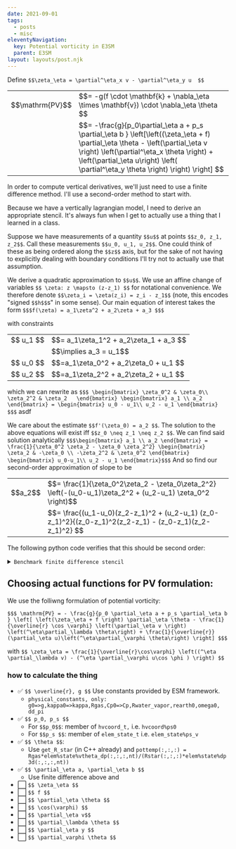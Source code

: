 ```yaml
---
date: 2021-09-01
tags:
  - posts
  - misc
eleventyNavigation:
  key: Potential vorticity in E3SM
  parent: E3SM
layout: layouts/post.njk
---
```


Define `$$\zeta_\eta = \partial^\eta_x v - \partial^\eta_y u  $$`

<table class="eqn">
  <tr>
  <td>$$\mathrm{PV}$$</td> <td> $$= -g(f \cdot \mathbf{k} + \nabla_\eta \times \mathbf{v}) \cdot \nabla_\eta \theta $$</td>
  </tr>
  <tr>
    <td></td> <td>$$= -\frac{g}{p_0\partial_\eta a + p_s \partial_\eta b } \left[\left((\zeta_\eta + f) \partial_\eta \theta - \left(\partial_\eta v \right) \left(\partial^\eta_x \theta \right) + \left(\partial_\eta u\right) \left( \partial^\eta_y \theta \right) \right) \right]  $$</td>
  </tr>
</table>


In order to compute vertical derivatives, we'll just need to use a finite difference method. 
I'll use a second-order method to start with.

Because we have a vertically lagrangian model, I need to derive an appropriate stencil.
It's always fun when I get to actually use a thing that I learned in a class.

Suppose we have measurements of a quantity `$$u$$` at points `$$z_0, z_1, z_2$$`.
Call these measurements `$$u_0, u_1, u_2$$`.
One could think of these as being ordered along the `$$z$$` axis, but for the sake
of not having to explicitly dealing with boundary conditions I'll try not to actually
use that assumption.

We derive a quadratic approximation to `$$u$$`. 
We use an affine change of variables `$$ \zeta: z \mapsto (z-z_1) $$` 
for notational convenience. We therefore denote `$$\zeta_i = \zeta(z_i) = z_i - z_1$$`
(note, this encodes "signed `$$h$$`s" in some sense).
Our main equation of interest takes
the form 
`$$$f(\zeta) = a_1\zeta^2 + a_2\zeta + a_3 $$$`

with constraints 
<table class="eqn">
  <tr>
    <td>$$ u_1 $$</td><td>$$= a_1\zeta_1^2 + a_2\zeta_1 + a_3 $$ </td>
  </tr>
  <tr>
    <td></td><td>$$\implies a_3 = u_1$$</td>
  </tr>
  <tr>
    <td>$$ u_0 $$</td><td>$$=a_1\zeta_0^2 + a_2\zeta_0 + u_1  $$</td>
  </tr>
  <tr>
    <td>$$ u_2 $$</td><td>$$=a_1\zeta_2^2 + a_2\zeta_2 + u_1 $$</td>
  </tr>
</table>


which we can rewrite as
`$$$
\begin{bmatrix}
\zeta_0^2 & \zeta_0\\
\zeta_2^2 & \zeta_2  
\end{bmatrix}
\begin{bmatrix}
a_1 \\
a_2
\end{bmatrix} =
\begin{bmatrix}
u_0 - u_1\\
u_2 - u_1
\end{bmatrix}
$$$`
asdf

We care about the estimate `$$f'(\zeta_0) = a_2 $$`. 
The solution to the above equations will exist iff `$$z_0 \neq z_1 \neq z_2 $$`. 
We can find said solution analytically
`$$$\begin{bmatrix}
a_1 \\
a_2
\end{bmatrix} =
\frac{1}{\zeta_0^2 \zeta_2 - \zeta_0 \zeta_2^2}
\begin{bmatrix}
  \zeta_2 & -\zeta_0 \\
   -\zeta_2^2 & \zeta_0^2
\end{bmatrix}
\begin{bmatrix}
u_0-u_1\\
u_2 - u_1
\end{bmatrix}$$$`
And so find our second-order approximation of slope to be

<table class="eqn">
  <tr>
    <td>$$a_2$$</td><td>$$= \frac{1}{\zeta_0^2\zeta_2 - \zeta_0\zeta_2^2} \left(-(u_0-u_1)\zeta_2^2 + (u_2-u_1) \zeta_0^2 \right)$$</td>
  </tr>
  <tr>
    <td></td><td>$$= \frac{(u_1-u_0)(z_2-z_1)^2 + (u_2-u_1) (z_0-z_1)^2}{(z_0-z_1)^2(z_2-z_1) - (z_0-z_1)(z_2-z_1)^2} $$</td>
  </tr>
</table>

The following python code verifies that this should be second order:

<details>
<summary><code>Benchmark finite difference stencil</code></summary>
  
<pre>
<!-- HTML generated using hilite.me --><div style="background: #272822; overflow:auto;width:auto;border:solid gray;border-width:.1em .1em .1em .8em;padding:.2em .6em;"><pre style="margin: 0; line-height: 125%"><span style="color: #f92672">import</span> <span style="color: #f8f8f2">numpy</span> <span style="color: #66d9ef">as</span> <span style="color: #f8f8f2">np</span>
<span style="color: #f92672">import</span> <span style="color: #f8f8f2">matplotlib.pyplot</span> <span style="color: #66d9ef">as</span> <span style="color: #f8f8f2">plt</span>

<span style="color: #66d9ef">def</span> <span style="color: #a6e22e">fin_dif_2ord</span><span style="color: #f8f8f2">(u,</span> <span style="color: #f8f8f2">z):</span>
    <span style="color: #66d9ef">assert</span><span style="color: #f8f8f2">(u</span><span style="color: #f92672">.</span><span style="color: #f8f8f2">shape</span> <span style="color: #f92672">==</span> <span style="color: #f8f8f2">z</span><span style="color: #f92672">.</span><span style="color: #f8f8f2">shape)</span>
    <span style="color: #f8f8f2">z_0</span> <span style="color: #f92672">=</span> <span style="color: #f8f8f2">np</span><span style="color: #f92672">.</span><span style="color: #f8f8f2">zeros_like(z)</span>
    <span style="color: #f8f8f2">z_1</span> <span style="color: #f92672">=</span> <span style="color: #f8f8f2">np</span><span style="color: #f92672">.</span><span style="color: #f8f8f2">zeros_like(z)</span>
    <span style="color: #f8f8f2">z_2</span> <span style="color: #f92672">=</span> <span style="color: #f8f8f2">np</span><span style="color: #f92672">.</span><span style="color: #f8f8f2">zeros_like(z)</span>
    <span style="color: #f8f8f2">z_0[:,</span> <span style="color: #ae81ff">1</span><span style="color: #f8f8f2">:]</span> <span style="color: #f92672">=</span> <span style="color: #f8f8f2">z[:,</span> <span style="color: #f8f8f2">:</span><span style="color: #f92672">-</span><span style="color: #ae81ff">1</span><span style="color: #f8f8f2">]</span>
    <span style="color: #f8f8f2">z_1</span> <span style="color: #f92672">=</span> <span style="color: #f8f8f2">z</span>
    <span style="color: #f8f8f2">z_2[:,</span> <span style="color: #f8f8f2">:</span><span style="color: #f92672">-</span><span style="color: #ae81ff">1</span><span style="color: #f8f8f2">]</span> <span style="color: #f92672">=</span> <span style="color: #f8f8f2">z[:,</span> <span style="color: #ae81ff">1</span><span style="color: #f8f8f2">:]</span>
    <span style="color: #f8f8f2">z_0[:,</span> <span style="color: #ae81ff">0</span><span style="color: #f8f8f2">]</span> <span style="color: #f92672">=</span> <span style="color: #f8f8f2">z[:,</span> <span style="color: #ae81ff">2</span><span style="color: #f8f8f2">]</span>
    <span style="color: #f8f8f2">z_2[:,</span> <span style="color: #f92672">-</span><span style="color: #ae81ff">1</span><span style="color: #f8f8f2">]</span> <span style="color: #f92672">=</span> <span style="color: #f8f8f2">z[:,</span> <span style="color: #f92672">-</span><span style="color: #ae81ff">3</span><span style="color: #f8f8f2">]</span>

    <span style="color: #f8f8f2">u_0</span> <span style="color: #f92672">=</span> <span style="color: #f8f8f2">np</span><span style="color: #f92672">.</span><span style="color: #f8f8f2">zeros_like(u)</span>
    <span style="color: #f8f8f2">u_1</span> <span style="color: #f92672">=</span> <span style="color: #f8f8f2">np</span><span style="color: #f92672">.</span><span style="color: #f8f8f2">zeros_like(u)</span>
    <span style="color: #f8f8f2">u_2</span> <span style="color: #f92672">=</span> <span style="color: #f8f8f2">np</span><span style="color: #f92672">.</span><span style="color: #f8f8f2">zeros_like(u)</span>
    <span style="color: #f8f8f2">u_0[:,</span> <span style="color: #ae81ff">1</span><span style="color: #f8f8f2">:]</span> <span style="color: #f92672">=</span> <span style="color: #f8f8f2">u[:,</span> <span style="color: #f8f8f2">:</span><span style="color: #f92672">-</span><span style="color: #ae81ff">1</span><span style="color: #f8f8f2">]</span>
    <span style="color: #f8f8f2">u_1</span> <span style="color: #f92672">=</span> <span style="color: #f8f8f2">u</span>
    <span style="color: #f8f8f2">u_2[:,</span> <span style="color: #f8f8f2">:</span><span style="color: #f92672">-</span><span style="color: #ae81ff">1</span><span style="color: #f8f8f2">]</span> <span style="color: #f92672">=</span> <span style="color: #f8f8f2">u[:,</span> <span style="color: #ae81ff">1</span><span style="color: #f8f8f2">:]</span>
    <span style="color: #f8f8f2">u_0[:,</span> <span style="color: #ae81ff">0</span><span style="color: #f8f8f2">]</span> <span style="color: #f92672">=</span> <span style="color: #f8f8f2">u[:,</span> <span style="color: #ae81ff">2</span><span style="color: #f8f8f2">]</span>
    <span style="color: #f8f8f2">u_2[:,</span> <span style="color: #f92672">-</span><span style="color: #ae81ff">1</span><span style="color: #f8f8f2">]</span> <span style="color: #f92672">=</span> <span style="color: #f8f8f2">u[:,</span> <span style="color: #f92672">-</span><span style="color: #ae81ff">3</span><span style="color: #f8f8f2">]</span>
	
    <span style="color: #f8f8f2">numerator</span> <span style="color: #f92672">=</span> <span style="color: #f8f8f2">(u_1</span><span style="color: #f92672">-</span><span style="color: #f8f8f2">u_0)</span><span style="color: #f92672">*</span><span style="color: #f8f8f2">(z_2</span><span style="color: #f92672">-</span><span style="color: #f8f8f2">z_1)</span><span style="color: #f92672">**</span><span style="color: #ae81ff">2</span> <span style="color: #f92672">+</span> <span style="color: #f8f8f2">(u_2</span><span style="color: #f92672">-</span><span style="color: #f8f8f2">u_1)</span><span style="color: #f92672">*</span><span style="color: #f8f8f2">(z_0</span><span style="color: #f92672">-</span><span style="color: #f8f8f2">z_1)</span><span style="color: #f92672">**</span><span style="color: #ae81ff">2</span>
    <span style="color: #f8f8f2">denominator</span> <span style="color: #f92672">=</span> <span style="color: #f8f8f2">(z_0</span><span style="color: #f92672">-</span><span style="color: #f8f8f2">z_1)</span><span style="color: #f92672">**</span><span style="color: #ae81ff">2</span> <span style="color: #f92672">*</span> <span style="color: #f8f8f2">(z_2</span><span style="color: #f92672">-</span><span style="color: #f8f8f2">z_1)</span> <span style="color: #f92672">-</span> <span style="color: #f8f8f2">(z_0</span><span style="color: #f92672">-</span><span style="color: #f8f8f2">z_1)</span><span style="color: #f92672">*</span><span style="color: #f8f8f2">(z_2</span><span style="color: #f92672">-</span><span style="color: #f8f8f2">z_1)</span><span style="color: #f92672">**</span><span style="color: #ae81ff">2</span>
    <span style="color: #66d9ef">return</span><span style="color: #f8f8f2">(numerator</span><span style="color: #f92672">/</span><span style="color: #f8f8f2">denominator)</span>

<span style="color: #66d9ef">def</span> <span style="color: #a6e22e">fin_dif_1ord</span><span style="color: #f8f8f2">(u,</span> <span style="color: #f8f8f2">z):</span>
    <span style="color: #66d9ef">assert</span><span style="color: #f8f8f2">(u</span><span style="color: #f92672">.</span><span style="color: #f8f8f2">shape</span> <span style="color: #f92672">==</span> <span style="color: #f8f8f2">z</span><span style="color: #f92672">.</span><span style="color: #f8f8f2">shape)</span>
    <span style="color: #f8f8f2">z_0</span> <span style="color: #f92672">=</span> <span style="color: #f8f8f2">np</span><span style="color: #f92672">.</span><span style="color: #f8f8f2">zeros_like(z)</span>
    <span style="color: #f8f8f2">z_1</span> <span style="color: #f92672">=</span> <span style="color: #f8f8f2">np</span><span style="color: #f92672">.</span><span style="color: #f8f8f2">zeros_like(z)</span>
    <span style="color: #f8f8f2">z_0[:,</span> <span style="color: #ae81ff">1</span><span style="color: #f8f8f2">:]</span> <span style="color: #f92672">=</span> <span style="color: #f8f8f2">z[:,</span> <span style="color: #f8f8f2">:</span><span style="color: #f92672">-</span><span style="color: #ae81ff">1</span><span style="color: #f8f8f2">]</span>
    <span style="color: #f8f8f2">z_1</span> <span style="color: #f92672">=</span> <span style="color: #f8f8f2">z</span>
    <span style="color: #f8f8f2">z_0[:,</span> <span style="color: #ae81ff">0</span><span style="color: #f8f8f2">]</span> <span style="color: #f92672">=</span> <span style="color: #f8f8f2">z[:,</span> <span style="color: #ae81ff">1</span><span style="color: #f8f8f2">]</span>

    <span style="color: #f8f8f2">u_0</span> <span style="color: #f92672">=</span> <span style="color: #f8f8f2">np</span><span style="color: #f92672">.</span><span style="color: #f8f8f2">zeros_like(u)</span>
    <span style="color: #f8f8f2">u_1</span> <span style="color: #f92672">=</span> <span style="color: #f8f8f2">np</span><span style="color: #f92672">.</span><span style="color: #f8f8f2">zeros_like(u)</span>
    <span style="color: #f8f8f2">u_0[:,</span> <span style="color: #ae81ff">1</span><span style="color: #f8f8f2">:]</span> <span style="color: #f92672">=</span> <span style="color: #f8f8f2">u[:,</span> <span style="color: #f8f8f2">:</span><span style="color: #f92672">-</span><span style="color: #ae81ff">1</span><span style="color: #f8f8f2">]</span>
    <span style="color: #f8f8f2">u_1</span> <span style="color: #f92672">=</span> <span style="color: #f8f8f2">u</span>
    <span style="color: #f8f8f2">u_0[:,</span> <span style="color: #ae81ff">0</span><span style="color: #f8f8f2">]</span> <span style="color: #f92672">=</span> <span style="color: #f8f8f2">u[:,</span> <span style="color: #ae81ff">1</span><span style="color: #f8f8f2">]</span>
	
    <span style="color: #f8f8f2">numerator</span> <span style="color: #f92672">=</span> <span style="color: #f8f8f2">u_1</span> <span style="color: #f92672">-</span> <span style="color: #f8f8f2">u_0</span>
    <span style="color: #f8f8f2">denominator</span> <span style="color: #f92672">=</span> <span style="color: #f8f8f2">z_1</span><span style="color: #f92672">-</span><span style="color: #f8f8f2">z_0</span>
    <span style="color: #66d9ef">return</span><span style="color: #f8f8f2">(numerator</span><span style="color: #f92672">/</span><span style="color: #f8f8f2">denominator)</span>



<span style="color: #f8f8f2">n_h</span> <span style="color: #f92672">=</span> <span style="color: #ae81ff">32</span>
<span style="color: #f8f8f2">n_z</span> <span style="color: #f92672">=</span> <span style="color: #ae81ff">100</span>
<span style="color: #f8f8f2">h_base</span> <span style="color: #f92672">=</span> <span style="color: #ae81ff">0.01</span>
<span style="color: #f8f8f2">u_arr</span> <span style="color: #f92672">=</span> <span style="color: #f8f8f2">np</span><span style="color: #f92672">.</span><span style="color: #f8f8f2">zeros((n_h,</span> <span style="color: #f8f8f2">n_z))</span>
<span style="color: #f8f8f2">z_arr</span> <span style="color: #f92672">=</span> <span style="color: #f8f8f2">np</span><span style="color: #f92672">.</span><span style="color: #f8f8f2">zeros((n_h,</span> <span style="color: #f8f8f2">n_z))</span>
<span style="color: #f8f8f2">hs</span> <span style="color: #f92672">=</span> <span style="color: #f8f8f2">np</span><span style="color: #f92672">.</span><span style="color: #f8f8f2">linspace(</span><span style="color: #ae81ff">0</span><span style="color: #f8f8f2">,</span> <span style="color: #ae81ff">8</span><span style="color: #f8f8f2">,</span> <span style="color: #f8f8f2">n_h)</span>
<span style="color: #f8f8f2">hrange</span> <span style="color: #f92672">=</span> <span style="color: #f8f8f2">np</span><span style="color: #f92672">.</span><span style="color: #f8f8f2">arange(</span><span style="color: #ae81ff">0</span><span style="color: #f8f8f2">,</span> <span style="color: #f8f8f2">n_z,</span> <span style="color: #ae81ff">1</span><span style="color: #f8f8f2">)</span>
<span style="color: #f8f8f2">hstep</span> <span style="color: #f92672">=</span> <span style="color: #f8f8f2">(hrange</span> <span style="color: #f8f8f2">)</span>
<span style="color: #f8f8f2">print(hstep)</span>

<span style="color: #66d9ef">for</span> <span style="color: #f8f8f2">hind,</span> <span style="color: #f8f8f2">h</span> <span style="color: #f92672">in</span> <span style="color: #f8f8f2">enumerate(hs):</span>
	<span style="color: #f8f8f2">z_arr[hind,</span> <span style="color: #f8f8f2">:]</span> <span style="color: #f92672">=</span> <span style="color: #f8f8f2">h_base</span> <span style="color: #f92672">*</span> <span style="color: #ae81ff">2</span><span style="color: #f92672">**</span><span style="color: #f8f8f2">(</span><span style="color: #f92672">-</span><span style="color: #f8f8f2">h)</span> <span style="color: #f92672">*</span> <span style="color: #f8f8f2">hstep</span>
	<span style="color: #f8f8f2">u_arr[hind,</span> <span style="color: #f8f8f2">:]</span> <span style="color: #f92672">=</span> <span style="color: #f8f8f2">np</span><span style="color: #f92672">.</span><span style="color: #f8f8f2">sin(z_arr[hind,</span> <span style="color: #f8f8f2">:])</span>

<span style="color: #f8f8f2">du_dz_analytic</span> <span style="color: #f92672">=</span> <span style="color: #f8f8f2">np</span><span style="color: #f92672">.</span><span style="color: #f8f8f2">cos(</span> <span style="color: #f8f8f2">u_arr)</span>
<span style="color: #f8f8f2">du_dz_numeric_1</span> <span style="color: #f92672">=</span> <span style="color: #f8f8f2">fin_dif_1ord(u_arr,</span> <span style="color: #f8f8f2">z_arr)</span>
<span style="color: #f8f8f2">du_dz_numeric_2</span> <span style="color: #f92672">=</span> <span style="color: #f8f8f2">fin_dif_2ord(u_arr,</span> <span style="color: #f8f8f2">z_arr)</span>
<span style="color: #f8f8f2">residual_1</span> <span style="color: #f92672">=</span> <span style="color: #f8f8f2">np</span><span style="color: #f92672">.</span><span style="color: #f8f8f2">abs(du_dz_analytic</span> <span style="color: #f92672">-</span> <span style="color: #f8f8f2">du_dz_numeric_1)</span>
<span style="color: #f8f8f2">residual_2</span> <span style="color: #f92672">=</span> <span style="color: #f8f8f2">np</span><span style="color: #f92672">.</span><span style="color: #f8f8f2">abs(du_dz_analytic</span> <span style="color: #f92672">-</span> <span style="color: #f8f8f2">du_dz_numeric_2)</span>
<span style="color: #f8f8f2">max_res_1</span> <span style="color: #f92672">=</span> <span style="color: #f8f8f2">residual_1</span><span style="color: #f92672">.</span><span style="color: #f8f8f2">max(axis</span><span style="color: #f92672">=</span><span style="color: #ae81ff">1</span><span style="color: #f8f8f2">)</span>
<span style="color: #f8f8f2">max_res_2</span> <span style="color: #f92672">=</span> <span style="color: #f8f8f2">residual_2</span><span style="color: #f92672">.</span><span style="color: #f8f8f2">max(axis</span><span style="color: #f92672">=</span><span style="color: #ae81ff">1</span><span style="color: #f8f8f2">)</span>

<span style="color: #f8f8f2">lplot_1</span> <span style="color: #f92672">=</span> <span style="color: #f8f8f2">np</span><span style="color: #f92672">.</span><span style="color: #f8f8f2">log(max_res_1)</span><span style="color: #f92672">/</span><span style="color: #f8f8f2">np</span><span style="color: #f92672">.</span><span style="color: #f8f8f2">log(</span><span style="color: #ae81ff">2</span><span style="color: #f8f8f2">)</span>
<span style="color: #f8f8f2">lplot_2</span> <span style="color: #f92672">=</span> <span style="color: #f8f8f2">np</span><span style="color: #f92672">.</span><span style="color: #f8f8f2">log(max_res_2)</span><span style="color: #f92672">/</span><span style="color: #f8f8f2">np</span><span style="color: #f92672">.</span><span style="color: #f8f8f2">log(</span><span style="color: #ae81ff">2</span><span style="color: #f8f8f2">)</span> 


<span style="color: #f8f8f2">plt</span><span style="color: #f92672">.</span><span style="color: #f8f8f2">figure()</span>
<span style="color: #f8f8f2">plt</span><span style="color: #f92672">.</span><span style="color: #f8f8f2">plot(hs,</span> <span style="color: #f8f8f2">lplot_1,</span> <span style="color: #f8f8f2">label</span><span style="color: #f92672">=</span><span style="color: #e6db74">&quot;first ord&quot;</span><span style="color: #f8f8f2">)</span>
<span style="color: #f8f8f2">plt</span><span style="color: #f92672">.</span><span style="color: #f8f8f2">plot(hs,</span> <span style="color: #f8f8f2">lplot_2,</span> <span style="color: #f8f8f2">label</span><span style="color: #f92672">=</span><span style="color: #e6db74">&quot;second ord&quot;</span><span style="color: #f8f8f2">)</span>
<span style="color: #f8f8f2">plt</span><span style="color: #f92672">.</span><span style="color: #f8f8f2">legend()</span>
<span style="color: #f8f8f2">plt</span><span style="color: #f92672">.</span><span style="color: #f8f8f2">show()</span>
</pre></div>


</pre>
</details>


## Choosing actual functions for PV formulation:

We use the folliwng formulation of potential vorticity:

`$$$ \mathrm{PV} = - \frac{g}{p_0 \partial_\eta a + p_s \partial_\eta b } \left[ \left(\zeta_\eta + f \right) \partial_\eta \theta - \frac{1}{\overline{r} \cos \varphi} \left(\partial_\eta v \right) \left(^\eta\partial_\lambda \theta\right) + \frac{1}{\overline{r}} (\partial_\eta u)\left(^\eta\partial_\varphi \theta\right) \right] $$$`


with `$$ \zeta_\eta = \frac{1}{\overline{r}\cos\varphi} \left((^\eta \partial_\lambda v) - (^\eta \partial_\varphi u\cos \phi ) \right) $$`


### how to calculate the thing

* ✅ `$$ \overline{r}, g $$` Use constants provided by ESM framework.
  * `physical_constants, only: g0=>g,kappa0=>kappa,Rgas,Cp0=>Cp,Rwater_vapor,rearth0,omega0, dd_pi`
* ✅ `$$ p_0, p_s $$` 
  * For `$$p_0$$`: member of `hvcoord_t,` i.e. `hvcoord%ps0`
  * For `$$p_s $$`: member of `elem_state_t` i.e. `elem_state%ps_v`
* ✅ `$$ \theta $$`:
  * Use `get_R_star` (in C++ already) and `pottemp(:,:,:) = Rgas*elem%state%vtheta_dp(:,:,:,nt)/(Rstar(:,:,:)*elem%state%dp3d(:,:,:,nt))`
* ✅ `$$ \partial_\eta a, \partial_\eta b $$`
  * Use finite difference above and 
* ⬜ `$$ \zeta_\eta $$`
* ⬜ `$$ f $$`
* ⬜ `$$ \partial_\eta \theta $$`
* ⬜ `$$ \cos(\varphi) $$`
* ⬜ `$$ \partial_\eta v$$`
* ⬜ `$$ \partial_\lambda \theta $$`
* ⬜ `$$ \partial_\eta y $$`
* ⬜ `$$ \partial_varphi \theta $$`